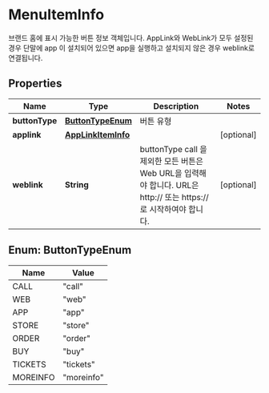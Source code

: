 

# MenuItemInfo

브랜드 홈에 표시 가능한 버튼 정보 객체입니다. AppLink와 WebLink가 모두 설정된 경우 단말에 app 이 설치되어 있으면 app을 실행하고 설치되지 않은 경우 weblink로 연결됩니다. 

## Properties

| Name | Type | Description | Notes |
|------------ | ------------- | ------------- | -------------|
|**buttonType** | [**ButtonTypeEnum**](#ButtonTypeEnum) | 버튼 유형 |  |
|**applink** | [**AppLinkItemInfo**](AppLinkItemInfo.md) |  |  [optional] |
|**weblink** | **String** | buttonType call 을 제외한 모든 버튼은 Web URL을 입력해야 합니다. URL은 http:// 또는 https:// 로 시작하여야 합니다.  |  [optional] |



## Enum: ButtonTypeEnum

| Name | Value |
|---- | -----|
| CALL | &quot;call&quot; |
| WEB | &quot;web&quot; |
| APP | &quot;app&quot; |
| STORE | &quot;store&quot; |
| ORDER | &quot;order&quot; |
| BUY | &quot;buy&quot; |
| TICKETS | &quot;tickets&quot; |
| MOREINFO | &quot;moreinfo&quot; |



